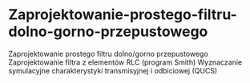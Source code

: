 # Zaprojektowanie-prostego-filtru-dolno-gorno-przepustowego
Zaprojektowanie prostego filtru dolno/gorno przepustowego
Zaprojektowanie  filtra z elementów RLC (program Smith)
Wyznaczanie symulacyjne charakterystyki transmisyjnej i odbiciowej (QUCS)
